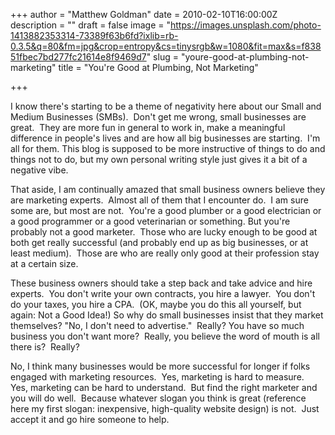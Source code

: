 +++
author = "Matthew Goldman"
date = 2010-02-10T16:00:00Z
description = ""
draft = false
image = "https://images.unsplash.com/photo-1413882353314-73389f63b6fd?ixlib=rb-0.3.5&q=80&fm=jpg&crop=entropy&cs=tinysrgb&w=1080&fit=max&s=f83851fbec7bd277fc21614e8f9469d7"
slug = "youre-good-at-plumbing-not-marketing"
title = "You're Good at Plumbing, Not Marketing"

+++


I know there's starting to be a theme of negativity here about our Small and Medium Businesses (SMBs).  Don't get me wrong, small businesses are great.  They are more fun in general to work in, make a meaningful difference in people's lives and are how all big businesses are starting.  I'm all for them. This blog is supposed to be more instructive of things to do and things not to do, but my own personal writing style just gives it a bit of a negative vibe.

That aside, I am continually amazed that small business owners believe they are marketing experts.  Almost all of them that I encounter do.  I am sure some are, but most are not.  You're a good plumber or a good electrician or a good programmer or a good veterinarian or something. But you're probably not a good marketer.  Those who are lucky enough to be good at both get really successful (and probably end up as big businesses, or at least medium).  Those are who are really only good at their profession stay at a certain size. 

These business owners should take a step back and take advice and hire experts.  You don't write your own contracts, you hire a lawyer.  You don't do your taxes, you hire a CPA.  (OK, maybe you do this all yourself, but again: Not a Good Idea!) So why do small businesses insist that they market themselves? "No, I don't need to advertise."  Really? You have so much business you don't want more?  Really, you believe the word of mouth is all there is?  Really?

No, I think many businesses would be more successful for longer if folks engaged with marketing resources.  Yes, marketing is hard to measure.  Yes, marketing can be hard to understand.  But find the right marketer and you will do well.  Because whatever slogan you think is great (reference here my first slogan: inexpensive, high-quality website design) is not.  Just accept it and go hire someone to help.

